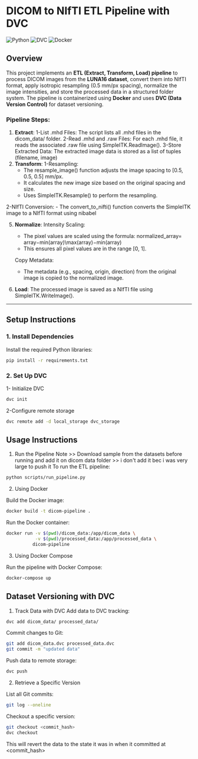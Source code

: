 ﻿
#  DICOM to NIfTI ETL Pipeline with DVC

![Python](https://img.shields.io/badge/Python-3.9-blue)
![DVC](https://img.shields.io/badge/DVC-2.0-green)
![Docker](https://img.shields.io/badge/Docker-20.10-orange)


## Overview
This project implements an **ETL (Extract, Transform, Load) pipeline** to process DICOM images from the **LUNA16 dataset**, convert them into NIfTI format, apply isotropic resampling (0.5 mm/px spacing), normalize the image intensities, and store the processed data in a structured folder system. The pipeline is containerized using **Docker** and uses **DVC (Data Version Control)** for dataset versioning.

### Pipeline Steps:
1. **Extract**: 
    1-List .mhd Files: The script lists all .mhd files in the dicom_data/ folder.
    2-Read .mhd and .raw Files: For each .mhd file, it reads the associated .raw file using SimpleITK.ReadImage().
    3-Store Extracted Data: The extracted image data is stored as a list of tuples (filename, image)
3. **Transform**:
  1-Resampling:
     - The resample_image() function adjusts the image spacing to [0.5, 0.5, 0.5] mm/px.
     - It calculates the new image size based on the original spacing and size.
     - Uses SimpleITK.Resample() to perform the resampling.

  2-NIfTI Conversion:
     - The convert_to_nifti() function converts the SimpleITK image to a NIfTI format using nibabel

5. **Normalize**: Intensity Scaling:

   - The pixel values are scaled using the formula:
           normalized_array= array−min(array)\max(array)−min(array)
   - This ensures all pixel values are in the range [0, 1].

   Copy Metadata:
   - The metadata (e.g., spacing, origin, direction) from the original image is copied to the normalized image.

6. **Load**: The processed image is saved as a NIfTI file using SimpleITK.WriteImage().

---

## Setup Instructions

### 1. Install Dependencies
Install the required Python libraries:
```bash
pip install -r requirements.txt
```

### 2. Set Up DVC
1- Initialize DVC
```bash
dvc init
```

2-Configure remote storage
```bash
dvc remote add -d local_storage dvc_storage
```


## Usage Instructions
1. Run the Pipeline
Note >> Download sample from the datasets before running and add it on dicom data folder >> i don't add it bec i was very large to push it 
To run the ETL pipeline:
``` bash
python scripts/run_pipeline.py
```

2. Using Docker
   
Build the Docker image:
``` bash
docker build -t dicom-pipeline .
```

Run the Docker container:
``` bash
docker run -v $(pwd)/dicom_data:/app/dicom_data \
           -v $(pwd)/processed_data:/app/processed_data \
          dicom-pipeline
```
3. Using Docker Compose
 
Run the pipeline with Docker Compose:
``` bash
docker-compose up
```
## Dataset Versioning with DVC
1. Track Data with DVC
Add data to DVC tracking:
```bash
dvc add dicom_data/ processed_data/
```

Commit changes to Git:
```bash
git add dicom_data.dvc processed_data.dvc 
git commit -m "updated data"
```

Push data to remote storage:
```bash
dvc push
```

2. Retrieve a Specific Version
   
List all Git commits:
```bash
git log --oneline
```

Checkout a specific version:

```bash
git checkout <commit_hash>
dvc checkout
```
This will revert the data to the state it was in when it committed at <commit_hash>
